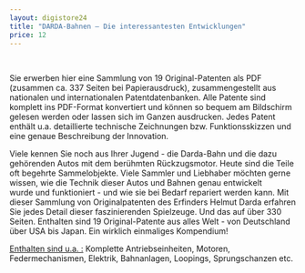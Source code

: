 ```yaml
---
layout: digistore24
title: "DARDA-Bahnen – Die interessantesten Entwicklungen"
price: 12
---
```

<p>&#xA0;</p>
<p>Sie erwerben hier eine Sammlung von&#xA0;19 Original-Patenten als PDF (zusammen ca.&#xA0;337 Seiten bei Papierausdruck), zusammengestellt aus nationalen und internationalen Patentdatenbanken. Alle Patente sind komplett ins PDF-Format konvertiert und k&#xF6;nnen so bequem am Bildschirm gelesen werden oder lassen sich im Ganzen ausdrucken. Jedes Patent enth&#xE4;lt u.a. detaillierte technische Zeichnungen bzw. Funktionsskizzen und eine genaue Beschreibung der Innovation.&#xA0;</p>
<p>Viele kennen Sie noch aus Ihrer Jugend - die Darda-Bahn und die dazu geh&#xF6;renden Autos mit dem ber&#xFC;hmten R&#xFC;ckzugsmotor. Heute sind die Teile oft begehrte Sammelobjekte. Viele Sammler und&#xA0;Liebhaber m&#xF6;chten gerne wissen, wie die Technik dieser Autos und Bahnen genau&#xA0;entwickelt wurde&#xA0;und funktioniert - und wie sie bei Bedarf repariert werden kann. Mit dieser Sammlung von Originalpatenten des Erfinders Helmut Darda erfahren Sie jedes Detail dieser faszinierenden Spielzeuge. Und das auf &#xFC;ber 330 Seiten. Enthalten sind 19 Original-Patente aus alles Welt - von Deutschland &#xFC;ber USA bis Japan. Ein wirklich einmaliges Kompendium!&#xA0;</p>
<p><u>Enthalten sind u.a. :</u> Komplette Antriebseinheiten, Motoren, Federmechanismen, Elektrik, Bahnanlagen, Loopings, Sprungschanzen etc.</p>
<p>&#xA0;</p>